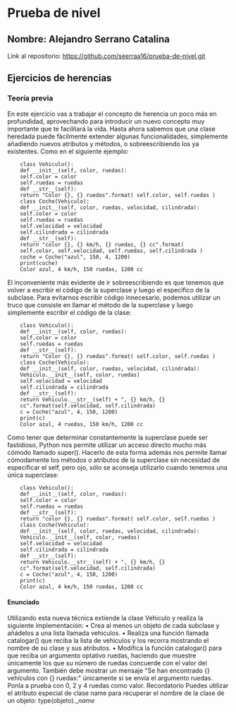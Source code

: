 # Prueba de nivel
## Nombre: Alejandro Serrano Catalina
Link al repositorio: https://github.com/seerraa16/prueba-de-nivel.git
                
## Ejercicios de herencias
### Teoría previa
En este ejercicio vas a trabajar el concepto de herencia un poco más en
profundidad, aprovechando para introducir un nuevo concepto muy importante
que te facilitará la vida.
Hasta ahora sabemos que una clase heredada puede fácilmente extender
algunas funcionalidades, simplemente añadiendo nuevos atributos y métodos,
o sobreescribiendo los ya existentes. Como en el siguiente ejemplo:

```
    class Vehiculo():
    def __init__(self, color, ruedas):
    self.color = color
    self.ruedas = ruedas
    def __str__(self):
    return "Color {}, {} ruedas".format( self.color, self.ruedas )
    class Coche(Vehiculo):
    def __init__(self, color, ruedas, velocidad, cilindrada):
    self.color = color
    self.ruedas = ruedas
    self.velocidad = velocidad
    self.cilindrada = cilindrada
    def __str__(self):
    return "color {}, {} km/h, {} ruedas, {} cc".format(
    self.color, self.velocidad, self.ruedas, self.cilindrada )
    coche = Coche("azul", 150, 4, 1200)
    print(coche)
    Color azul, 4 km/h, 150 ruedas, 1200 cc
```

El inconveniente más evidente de ir sobreescribiendo es que tenemos que
volver a escribir el código de la superclase y luego el específico de la subclase.
Para evitarnos escribir código innecesario, podemos utilizar un truco que
consiste en llamar el método de la superclase y luego simplemente escribir el
código de la clase:

```
    class Vehiculo():
    def __init__(self, color, ruedas):
    self.color = color
    self.ruedas = ruedas
    def __str__(self):
    return "Color {}, {} ruedas".format( self.color, self.ruedas )
    class Coche(Vehiculo):
    def __init__(self, color, ruedas, velocidad, cilindrada):
    Vehiculo.__init__(self, color, ruedas)
    self.velocidad = velocidad
    self.cilindrada = cilindrada
    def __str__(self):
    return Vehiculo.__str__(self) + ", {} km/h, {}
    cc".format(self.velocidad, self.cilindrada)
    c = Coche("azul", 4, 150, 1200)
    print(c)
    Color azul, 4 ruedas, 150 km/h, 1200 cc
```

Como tener que determinar constantemente la superclase puede ser fastidioso,
Python nos permite utilizar un acceso directo mucho más cómodo
llamado super().
Hacerlo de esta forma además nos permite llamar cómodamente los métodos
o atributos de la superclase sin necesidad de especificar el self, pero ojo, sólo
se aconseja utilizarlo cuando tenemos una única superclase:

```
    class Vehiculo():
    def __init__(self, color, ruedas):
    self.color = color
    self.ruedas = ruedas
    def __str__(self):
    return "color {}, {} ruedas".format( self.color, self.ruedas )
    class Coche(Vehiculo):
    def __init__(self, color, ruedas, velocidad, cilindrada):
    Vehiculo.__init__(self, color, ruedas)
    self.velocidad = velocidad
    self.cilindrada = cilindrada
    def __str__(self):
    return Vehiculo.__str__(self) + ", {} km/h, {}
    cc".format(self.velocidad, self.cilindrada)
    c = Coche("azul", 4, 150, 1200)
    print(c)
    Color azul, 4 km/h, 150 ruedas, 1200 cc
```

#### Enunciado 
Utilizando esta nueva técnica extiende la clase Vehiculo y realiza la siguiente
implementación:
• Crea al menos un objeto de cada subclase y añádelos a una lista
llamada vehiculos.
• Realiza una función llamada catalogar() que reciba la lista de
vehiculos y los recorra mostrando el nombre de su clase y sus
atributos.
• Modifica la función catalogar() para que reciba un argumento
optativo ruedas, haciendo que muestre únicamente los que su
número de ruedas concuerde con el valor del argumento. También
debe mostrar un mensaje "Se han encontrado {} vehículos con {}
ruedas:" únicamente si se envía el argumento ruedas. Ponla a
prueba con 0, 2 y 4 ruedas como valor.
Recordatorio
Puedes utilizar el atributo especial de clase name para recuperar el nombre de
la clase de un objeto:
type(objeto).__name_
